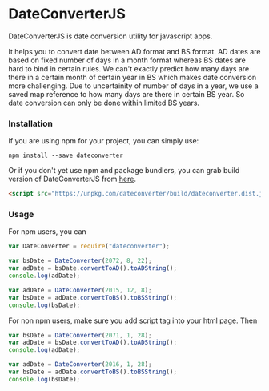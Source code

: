 # DateConverterJS 

DateConverterJS is date conversion utility for javascript apps.

It helps you to convert date between AD format and BS format. AD dates are based on fixed number of days in a month format whereas BS dates are hard to bind in certain rules. We can't exactly predict how many days are there in a certain month of certain year in BS which makes date conversion more challenging. Due to uncertainity of number of days in a year, we use a saved map reference to how many days are there in certain BS year. So date conversion can only be done within limited BS years.

### Installation
If you are using npm for your project, you can simply use:

```
npm install --save dateconverter
```

Or if you don't yet use npm and package bundlers, you can grab build version of DateConverterJS from [here](https://unpkg.com/dateconverter/build/dateconverter.dist.js).
```html
<script src="https://unpkg.com/dateconverter/build/dateconverter.dist.js"></script>
```

### Usage
For npm users, you can
```javascript
var DateConverter = require("dateconverter");

var bsDate = DateConverter(2072, 8, 22);
var adDate = bsDate.convertToAD().toADString();
console.log(adDate);

var adDate = DateConverter(2015, 12, 8);
var bsDate = adDate.convertToBS().toBSString();
console.log(bsDate);

```

For non npm users, make sure you add script tag into your html page. Then
```javascript
var bsDate = DateConverter(2071, 1, 28);
var adDate = bsDate.convertToAD().toADString();
console.log(adDate);

var adDate = DateConverter(2016, 1, 28);
var bsDate = adDate.convertToBS().toBSString();
console.log(bsDate);
```
